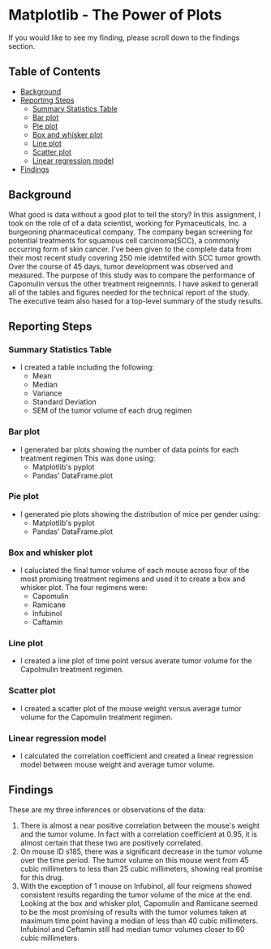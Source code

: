 # Matplotlib - The Power of Plots <!-- omit in toc -->

If you would like to see my finding, please scroll down to the findings section.

## Table of Contents <!-- omit in toc -->

- [Background](#background)
- [Reporting Steps](#reporting-steps)
  - [Summary Statistics Table](#summary-statistics-table)
  - [Bar plot](#bar-plot)
  - [Pie plot](#pie-plot)
  - [Box and whisker plot](#box-and-whisker-plot)
  - [Line plot](#line-plot)
  - [Scatter plot](#scatter-plot)
  - [Linear regression model](#linear-regression-model)
- [Findings](#findings)

## Background

What good is data without a good plot to tell the story?
In this assignment, I took on the role of of a data scientist, working for Pymaceuticals, Inc. a burgeoning pharmaceutical company.
The company began screening for potential treatments for squamous cell carcinoma(SCC), a commonly occurring form of skin cancer.
I've been given to the complete data from their most recent study covering 250 mie idetntifed with SCC tumor growth.
Over the course of 45 days, tumor development was observed and measured. The purpose of this study was to compare the performance of Capomulin versus the other treatment reignemnts.
I have asked to generall all of the tables and figures needed for the technical report of the study.
The executive team also hased for a top-level summary of the study results.

## Reporting Steps

### Summary Statistics Table

- I created a table including the following:
  - Mean
  - Median
  - Variance
  - Standard Deviation
  - SEM of the tumor volume of each drug regimen

### Bar plot

- I generated bar plots showing the number of data points for each treatment regimen This was done using:
  - Matplotlib's pyplot
  - Pandas' DataFrame.plot

### Pie plot

- I generated pie plots showing the distribution of mice per gender using:
  - Matplotlib's pyplot
  - Pandas' DataFrame.plot

### Box and whisker plot

- I caluclated the final tumor volume of each mouse across four of the most promising treatment regimens and used it to create a box and whisker plot. The four regimens were:
  - Capomulin
  - Ramicane
  - Infubinol
  - Caftamin

### Line plot

- I created a line plot of time point versus averate tumor volume for the Capolmulin treatment regimen.

### Scatter plot

- I created a scatter plot of the mouse weight versus average tumor volume for the Capomulin treatment regimen.

### Linear regression model

- I calculated the correlation coefficient and created a linear regression model between mouse weight and average tumor volume.

## Findings

These are my three inferences or observations of the data:

1.  There is almost a near positive correlation between the mouse's weight and the tumor volume. In fact with a correlation coefficient at 0.95, it is almost certain that these two are positively correlated.
2.  On mouse ID s185, there was a significant decrease in the tumor volume over the time period. The tumor volume on this mouse went from 45 cubic millimeters to less than 25 cubic millimeters, showing real promise for this drug.
3.  With the exception of 1 mouse on Infubinol, all four reigmens showed consistent results regarding the tumor volume of the mice at the end. Looking at the box and whisker plot, Capomulin and Ramicane seemed to be the most promising of results with the tumor volumes taken at maximum time point having a median of less than 40 cubic millimeters. Infubinol and Ceftamin still had median tumor volumes closer to 60 cubic millimeters.
